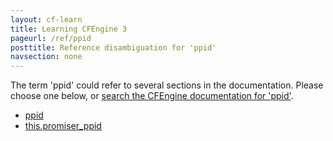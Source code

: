 ```yaml
---
layout: cf-learn
title: Learning CFEngine 3
pageurl: /ref/ppid
posttitle: Reference disambiguation for 'ppid'
navsection: none
---
```


The term 'ppid' could refer to several sections in the documentation. Please choose one below, or
[search the CFEngine documentation for 'ppid'](http://docs.cfengine.com/latest/search.html?q=ppid).

- [ppid](http://docs.cfengine.com/latest/reference-promise-types-processes.html#ppid)
- [this.promiser_ppid](http://docs.cfengine.com/latest/reference-special-variables-this.html#this-promiser_ppid)
